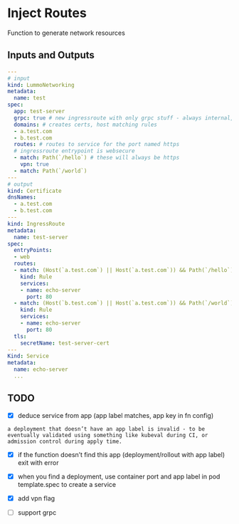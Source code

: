 # Inject Routes

Function to generate network resources

## Inputs and Outputs

```yaml
---
# input
kind: LummoNetworking
metadata:
  name: test
spec:
  app: test-server
  grpc: true # new ingressroute with only grpc stuff - always internal, uses some fake domain, uses web entrypoint, scheme: h2c
  domains: # creates certs, host matching rules
  - a.test.com
  - b.test.com
  routes: # routes to service for the port named https
  # ingressroute entrypoint is websecure
  - match: Path(`/hello`) # these will always be https
    vpn: true
  - match: Path(`/world`)
---
# output
kind: Certificate
dnsNames:
  - a.test.com
  - b.test.com
---
kind: IngressRoute
metadata:
  name: test-server
spec:
  entryPoints:
  - web
  routes:
  - match: (Host(`a.test.com`) || Host(`a.test.com`)) && Path(`/hello`)
    kind: Rule
    services:
    - name: echo-server
      port: 80
  - match: (Host(`b.test.com`) || Host(`a.test.com`)) && Path(`/world`)
    kind: Rule
    services:
    - name: echo-server
      port: 80
  tls:
    secretName: test-server-cert
---
Kind: Service
metadata:
  name: echo-server
  ...
```

## TODO

- [x] deduce service from app (app label matches, app key in fn config)

```
a deployment that doesn’t have an app label is invalid - to be eventually validated using something like kubeval during CI, or admission control during apply time.
```

- [x] if the function doesn’t find this app (deployment/rollout with app label) exit with error

- [x] when you find a deployment, use container port and app label in pod template.spec to create a service

- [x] add vpn flag

- [ ] support grpc
